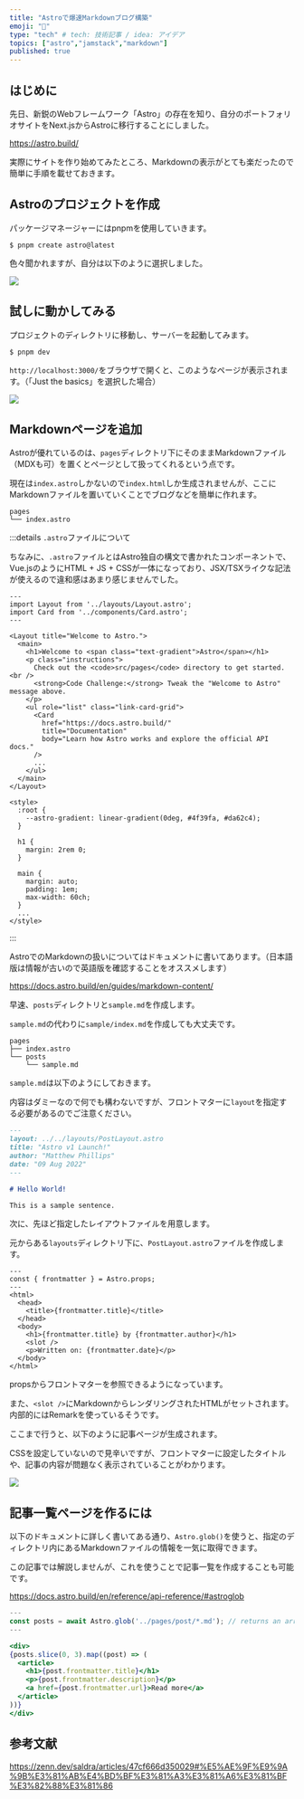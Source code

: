 ```yaml
---
title: "Astroで爆速Markdownブログ構築"
emoji: "💨"
type: "tech" # tech: 技術記事 / idea: アイデア
topics: ["astro","jamstack","markdown"]
published: true
---
```


## はじめに

先日、新鋭のWebフレームワーク「Astro」の存在を知り、自分のポートフォリオサイトをNext.jsからAstroに移行することにしました。

https://astro.build/

実際にサイトを作り始めてみたところ、Markdownの表示がとても楽だったので簡単に手順を載せておきます。

## Astroのプロジェクトを作成

パッケージマネージャーにはpnpmを使用していきます。

```shell
$ pnpm create astro@latest
```

色々聞かれますが、自分は以下のように選択しました。

![](https://storage.googleapis.com/zenn-user-upload/840db6a6cb7f-20220828.png)

## 試しに動かしてみる

プロジェクトのディレクトリに移動し、サーバーを起動してみます。

```shell
$ pnpm dev
```

`http://localhost:3000/`をブラウザで開くと、このようなページが表示されます。（「Just the basics」を選択した場合）

![](https://storage.googleapis.com/zenn-user-upload/03b9bd8786ea-20220828.png)

## Markdownページを追加

Astroが優れているのは、`pages`ディレクトリ下にそのままMarkdownファイル（MDXも可）を置くとページとして扱ってくれるという点です。

現在は`index.astro`しかないので`index.html`しか生成されませんが、ここにMarkdownファイルを置いていくことでブログなどを簡単に作れます。

```
pages
└── index.astro
```

:::details `.astro`ファイルについて

ちなみに、`.astro`ファイルとはAstro独自の構文で書かれたコンポーネントで、Vue.jsのようにHTML + JS + CSSが一体になっており、JSX/TSXライクな記法が使えるので違和感はあまり感じませんでした。

```jsx:index.astro（一部抜粋）
---
import Layout from '../layouts/Layout.astro';
import Card from '../components/Card.astro';
---

<Layout title="Welcome to Astro.">
  <main>
    <h1>Welcome to <span class="text-gradient">Astro</span></h1>
    <p class="instructions">
      Check out the <code>src/pages</code> directory to get started.<br />
      <strong>Code Challenge:</strong> Tweak the "Welcome to Astro" message above.
    </p>
    <ul role="list" class="link-card-grid">
      <Card
        href="https://docs.astro.build/"
        title="Documentation"
        body="Learn how Astro works and explore the official API docs."
      />
      ...
    </ul>
  </main>
</Layout>

<style>
  :root {
    --astro-gradient: linear-gradient(0deg, #4f39fa, #da62c4);
  }

  h1 {
    margin: 2rem 0;
  }

  main {
    margin: auto;
    padding: 1em;
    max-width: 60ch;
  }
  ...
</style>

```

:::

AstroでのMarkdownの扱いについてはドキュメントに書いてあります。（日本語版は情報が古いので英語版を確認することをオススメします）

https://docs.astro.build/en/guides/markdown-content/

早速、`posts`ディレクトリと`sample.md`を作成します。

`sample.md`の代わりに`sample/index.md`を作成しても大丈夫です。

```
pages
├── index.astro
└── posts
    └── sample.md
```

`sample.md`は以下のようにしておきます。

内容はダミーなので何でも構わないですが、フロントマターに`layout`を指定する必要があるのでご注意ください。

```markdown:sample.md
---
layout: ../../layouts/PostLayout.astro
title: "Astro v1 Launch!"
author: "Matthew Phillips"
date: "09 Aug 2022"
---

# Hello World!

This is a sample sentence.

```

次に、先ほど指定したレイアウトファイルを用意します。

元からある`layouts`ディレクトリ下に、`PostLayout.astro`ファイルを作成します。

```jsx:PostLayout.astro
---
const { frontmatter } = Astro.props;
---
<html>
  <head>
    <title>{frontmatter.title}</title>
  </head>
  <body>
    <h1>{frontmatter.title} by {frontmatter.author}</h1>
    <slot />
    <p>Written on: {frontmatter.date}</p>
  </body>
</html>
```

propsからフロントマターを参照できるようになっています。

また、`<slot />`にMarkdownからレンダリングされたHTMLがセットされます。内部的にはRemarkを使っているそうです。


ここまで行うと、以下のように記事ページが生成されます。

CSSを設定していないので見辛いですが、フロントマターに設定したタイトルや、記事の内容が問題なく表示されていることがわかります。

![](https://storage.googleapis.com/zenn-user-upload/c1222bbe8610-20220828.png)

## 記事一覧ページを作るには

以下のドキュメントに詳しく書いてある通り、`Astro.glob()`を使うと、指定のディレクトリ内にあるMarkdownファイルの情報を一気に取得できます。

この記事では解説しませんが、これを使うことで記事一覧を作成することも可能です。

https://docs.astro.build/en/reference/api-reference/#astroglob

```jsx
---
const posts = await Astro.glob('../pages/post/*.md'); // returns an array of posts that live at ./src/pages/post/*.md
---

<div>
{posts.slice(0, 3).map((post) => (
  <article>
    <h1>{post.frontmatter.title}</h1>
    <p>{post.frontmatter.description}</p>
    <a href={post.frontmatter.url}>Read more</a>
  </article>
))}
</div>
```

## 参考文献

https://zenn.dev/saldra/articles/47cf666d350029#%E5%AE%9F%E9%9A%9B%E3%81%AB%E4%BD%BF%E3%81%A3%E3%81%A6%E3%81%BF%E3%82%88%E3%81%86

